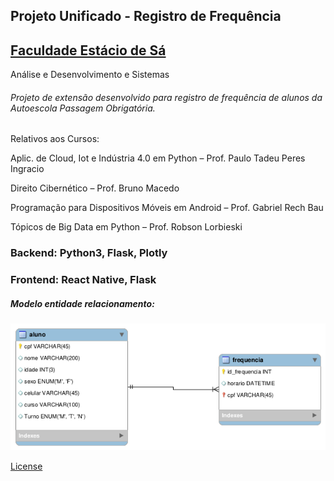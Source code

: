 ## Projeto Unificado - Registro de Frequência 

## [Faculdade Estácio de Sá](https://estacio.br/)

Análise e Desenvolvimento e Sistemas 

###### Projeto de extensão desenvolvido para registro de frequência de alunos da Autoescola Passagem Obrigatória.



Relativos aos Cursos:

Aplic. de Cloud, Iot e Indústria 4.0 em Python – Prof. Paulo Tadeu Peres Ingracio

Direito Cibernético – Prof. Bruno Macedo

Programação para Dispositivos Móveis em Android – Prof. Gabriel Rech Bau

Tópicos de Big Data em Python – Prof. Robson Lorbieski



### Backend: Python3, Flask, Plotly

### Frontend: React Native, Flask



##### Modelo entidade relacionamento:

![modelo-aluno-frequencia](./Img/modelo-aluno-frequencia.png)



[License](./LICENSE.md)
